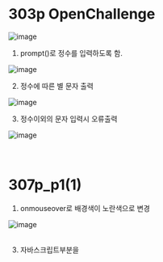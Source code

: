 # 303p OpenChallenge

![image](https://github.com/rudgh4493/WebProgramming/assets/70314961/e60eb97d-7a76-4bf3-946c-1ad50efd1120)

1. prompt()로 정수를 입력하도록 함.

![image](https://github.com/rudgh4493/WebProgramming/assets/70314961/69cda9eb-cce3-478a-9619-ee6cae0dd3f1)
<br>

2. 정수에 따른 별 문자 출력

![image](https://github.com/rudgh4493/WebProgramming/assets/70314961/15d3e035-2d9d-4b40-aeef-0096163621e7)
<br>

3. 정수이외의 문자 입력시 오류출력

![image](https://github.com/rudgh4493/WebProgramming/assets/70314961/8f816bb4-e469-4ce2-a9c4-5362d997e0ad)
<br><br><br>



# 307p_p1(1)

1. onmouseover로 배경색이 노란색으로 변경
   
![image](https://github.com/rudgh4493/WebProgramming/assets/70314961/0035b280-4849-4fd9-ab17-3dc4fe367d93)
<br><br>

3. 자바스크립트부분을 <script>태그에 삽입. 그에 따라 수정
   
![image](https://github.com/rudgh4493/WebProgramming/assets/70314961/cb2b4ec0-5c2e-4531-84bd-f467374f01a8)
![image](https://github.com/rudgh4493/WebProgramming/assets/70314961/b291c414-a6c4-46c1-8af4-7e2eb5cba83e)
<br><br><br>


# 307p_p1(2)

1. p1(1)의 자바스크립트 코드를 파일로 저장 후 불러오기

![image](https://github.com/rudgh4493/WebProgramming/assets/70314961/8c2f1a40-02a5-4a06-9384-accc744f4242)

<br>

![image](https://github.com/rudgh4493/WebProgramming/assets/70314961/fd22dc93-3e19-40d5-8d4f-771ef7808bb0)
<br><br><br>


# 307p_p2

1. 자바스크립트 코드를 본문에 맞춰 <script>태그로 완성
   
![image](https://github.com/rudgh4493/WebProgramming/assets/70314961/670ef017-2d88-4525-9200-b346714b637f)
<br>

![image](https://github.com/rudgh4493/WebProgramming/assets/70314961/fe85a504-6284-4779-af5d-f64916562c3a)
<br><br><br>



# 308p_p3(1)

1. <script>태그에 반복문을 사용하여 별 문자 차례로 5줄 출력

![image](https://github.com/rudgh4493/WebProgramming/assets/70314961/4b537011-7559-4a24-8aa6-c3528a9966ed)
<br><br><br>



# 308p_p3(2)

1. table 테두리 선 1 설정
2. n에 해당하는 숫자 0 ~ 9까지 출력
3. n^2에 해당하는 숫자 0 ~ 9^2까지 출력

![image](https://github.com/rudgh4493/WebProgramming/assets/70314961/4d6bac71-1514-411f-bae5-b3254b308c84)
<br><br><br>


# 308p_p4

1. prompt()함수로 요일을 입력받음

![image](https://github.com/rudgh4493/WebProgramming/assets/70314961/72b09f5d-9004-41bf-b2e6-53566f6cb372)
<br>

2. 월~목, 금~일. 요일에 맞추어 출근, 휴일 출력

![image](https://github.com/rudgh4493/WebProgramming/assets/70314961/fac6a5b6-157c-49cd-9af8-b1a08e669232)
<br>

![image](https://github.com/rudgh4493/WebProgramming/assets/70314961/08563dc5-a910-4153-ada3-b2c198a13c2b)
<br><br><br>


# 308p_p5

1. prompt()함수로 암호를 입력받음

![image](https://github.com/rudgh4493/WebProgramming/assets/70314961/45d8bd9e-24ad-4663-adfe-feeb3d316e93)
<br>

2. 맞는 암호 입력시 통과
![image](https://github.com/rudgh4493/WebProgramming/assets/70314961/62923efe-3d98-4f1e-b759-12347e7c5236)
<br>

3. 틀린 암호 입력시 재입력 요구
![image](https://github.com/rudgh4493/WebProgramming/assets/70314961/bb957be3-f333-44af-9755-0f00f01d9c26)
<br><br><br>


# 309p_p6(1)

1. 큰 수를 비교하여 출력

![image](https://github.com/rudgh4493/WebProgramming/assets/70314961/f1ef8ef1-b8b9-4267-9f2b-61720916488b)
<br>

2. 두 수를 비교하는 big()함수를 작성

![image](https://github.com/rudgh4493/WebProgramming/assets/70314961/4a96a1e0-55ca-4c9a-8e25-116589fb2304)
<br><br><br>


# 309p_p6(2)

1. %를 5번 출력

![image](https://github.com/rudgh4493/WebProgramming/assets/70314961/2db38b8d-d0e8-4d6e-b0af-e5987602b0b1)
<br>

2. %를 수에맞게 출력하는 pr()함수 작성

![image](https://github.com/rudgh4493/WebProgramming/assets/70314961/b56180a3-696b-4cee-b3bb-e5009f5ccf0b)
<br><br><br>


# 309p_p7

1. prompt()함수로 정수를 입력받음

![image](https://github.com/rudgh4493/WebProgramming/assets/70314961/4b4eb113-39c0-4020-ab55-5da6680dc227)
<br>

2. 큰 자리수와 낮은 자리수의 같고 다름을 출력

![image](https://github.com/rudgh4493/WebProgramming/assets/70314961/1d4ae1ba-7679-4827-ab13-55dbed8e1498)
<br>

![image](https://github.com/rudgh4493/WebProgramming/assets/70314961/b9eaaee3-46e4-4032-9cf9-6b75c92de3f8)
<br><br><br>


# 310p_p8

1. prompt()힘수로 수식을 입력받음

![image](https://github.com/rudgh4493/WebProgramming/assets/70314961/62e0035f-fc22-4e1f-82d9-3499d9dc4454)
<br>

2. eval()함수로 수식을 계산

![image](https://github.com/rudgh4493/WebProgramming/assets/70314961/abfa5ac6-883f-4254-be66-c5da49924bef)
<br><br><br>
